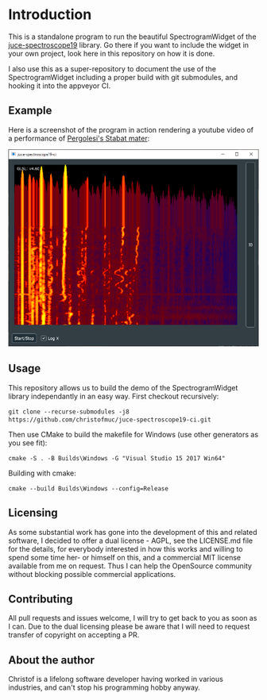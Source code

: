 # Introduction

This is a standalone program to run the beautiful SpectrogramWidget of the [juce-spectroscope19](https://github.com/christofmuc/juce-spectroscope19) library. Go there if you want to include the widget in your own project, look here in this repository on how it is done. 

I also use this as a super-repository to document the use of the SpectrogramWidget including a proper build with git submodules, and hooking it into the appveyor CI.

## Example

Here is a screenshot of the program in action rendering a youtube video of a performance of [Pergolesi's Stabat mater](https://www.youtube.com/watch?v=FjJ02agjjdo):

![A picture of the rendering of the spectrogram](Screenshot.png)

## Usage

This repository allows us to build the demo of the SpectrogramWidget library independantly in an easy way. First checkout recursively:

    git clone --recurse-submodules -j8 https://github.com/christofmuc/juce-spectroscope19-ci.git
	
Then use CMake to build the makefile for Windows (use other generators as you see fit):

    cmake -S . -B Builds\Windows -G "Visual Studio 15 2017 Win64" 
	
Building with cmake:

    cmake --build Builds\Windows --config=Release

## Licensing

As some substantial work has gone into the development of this and related software, I decided to offer a dual license - AGPL, see the LICENSE.md file for the details, for everybody interested in how this works and willing to spend some time her- or himself on this, and a commercial MIT license available from me on request. Thus I can help the OpenSource community without blocking possible commercial applications.

## Contributing

All pull requests and issues welcome, I will try to get back to you as soon as I can. Due to the dual licensing please be aware that I will need to request transfer of copyright on accepting a PR. 

## About the author

Christof is a lifelong software developer having worked in various industries, and can't stop his programming hobby anyway. 
